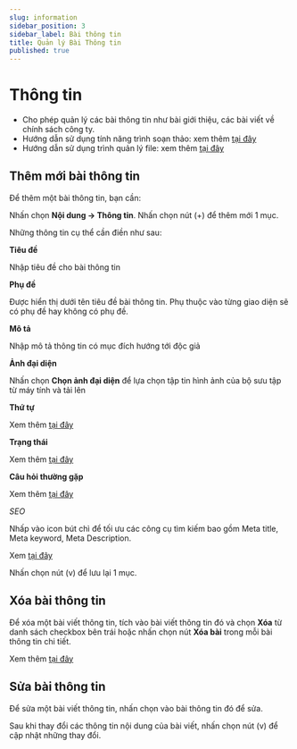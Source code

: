 ```yaml
---
slug: information
sidebar_position: 3
sidebar_label: Bài thông tin
title: Quản lý Bài Thông tin
published: true
---
```

# Thông tin

- Cho phép quản lý các bài thông tin như bài giới thiệu, các bài viết về chính sách công ty.
- Hướng dẫn sử dụng tính năng trình soạn thảo: xem thêm [tại đây](https://mkmate.osd.vn/docs/common/tinymce)
- Hướng dẫn sử dụng trình quản lý file: xem thêm [tại đây](https://mkmate.osd.vn/docs/common/finder/)

## Thêm mới bài thông tin

Để thêm một bài thông tin, bạn cần:

Nhấn chọn **Nội dung -> Thông tin**. Nhấn chọn nút (+) để thêm mới 1 mục.

Những thông tin cụ thể cần điền như sau:

**Tiêu đề**

Nhập tiêu đề cho bài thông tin

**Phụ đề**

Được hiển thị dưới tên tiêu đề bài thông tin. Phụ thuộc vào từng giao diện sẽ có phụ đề hay không có phụ đề.

**Mô tả**

Nhập mô tả thông tin có mục đích hướng tới độc giả

**Ảnh đại diện**

Nhấn chọn **Chọn ảnh đại diện** để lựa chọn tập tin hình ảnh của bộ sưu tập từ máy tính và tải lên

**Thứ tự**

Xem thêm [tại đây](https://mkmate.osd.vn/docs/common/logic/#th%E1%BB%A9-t%E1%BB%B1-s%E1%BA%AFp-x%E1%BA%BFp-l%C3%A0-s%E1%BB%91-ch%E1%BB%89-%C4%91%E1%BB%8Bnh)

**Trạng thái**

Xem thêm [tại đây](https://mkmate.osd.vn/docs/common/logic/#tr%E1%BA%A1ng-th%C3%A1i)

**Câu hỏi thường gặp**

Xem thêm [tại đây](https://mkmate.osd.vn/docs/common/faqs)

_SEO_

Nhấp vào icon bút chì để tối ưu các công cụ tìm kiếm bao gồm Meta title, Meta keyword, Meta Description.

Xem [tại đây](https://mkmate.osd.vn/docs/seo/serp/)

Nhấn chọn nút (v) để lưu lại 1 mục.

## Xóa bài thông tin

Để xóa một bài viết thông tin, tích vào bài viết thông tin đó và chọn **Xóa** từ danh sách checkbox bên trái hoặc nhấn chọn nút **Xóa bài** trong mỗi bài thông tin chi tiết.

Xem thêm [tại đây](https://mkmate.osd.vn/docs/common/logic#x%C3%B3a-c%C3%A1c-m%E1%BB%A5c-c%C3%A1c-th%C3%A0nh-ph%E1%BA%A7n-th%C3%B4ng-tin)

## Sửa bài thông tin

Để sửa một bài viết thông tin, nhấn chọn vào bài thông tin đó để sửa.

Sau khi thay đổi các thông tin nội dung của bài viết, nhấn chọn nút (v) để cập nhật những thay đổi.
